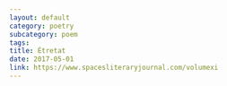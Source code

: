 ```yaml
---
layout: default
category: poetry
subcategory: poem
tags:
title: Étretat
date: 2017-05-01
link: https://www.spacesliteraryjournal.com/volumexi
---
```

